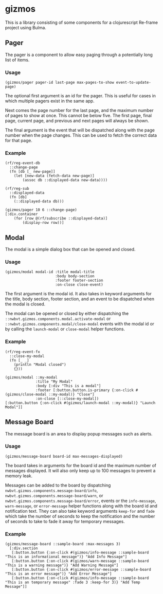 # gizmos
This is a library consisting of some components for a clojurescript Re-frame project using Bulma.

## Pager
The pager is a component to allow easy paging through a potentially long list of items.

### Usage
    (gizmos/pager pager-id last-page max-pages-to-show event-to-update-page)

The optional first argument is an id for the pager. This is useful for cases in which multiple pagers exist in the same app.

Next comes the page number for the last page, and the maximum number of pages to show at once. This cannot be below five. The first page, final page, current page, and previous and next pages will always be shown.

The final argument is the event that will be dispatched along with the page number when the page changes. This can be used to fetch the correct data for that page.

### Example
    (rf/reg-event-db
      ::change-page
      (fn [db [_ new-page]]
        (let [new-data (fetch-data new-page)]
            (assoc db ::displayed-data new-data))))

    (rf/reg-sub
      ::displayed-data
      (fn [db]
        (::displayed-data db)))

    (gizmos/pager 10 6 ::change-page)
    [:div.container
        (for [row @(rf/subscribe ::displayed-data)]
            (display-row row))]

## Modal
The modal is a simple dialog box that can be opened and closed.

### Usage
    (gizmos/modal modal-id :title modal-title
                           :body body-section
                           :footer footer-section
                           :on-close close-event)

The first argument is the modal id. It also takes in keyword arguments for the title, body section, footer section, and an event to be dispatched when the modal is closed.

The modal can be opened or closed by either dispatching the `::nwbvt.gizmos.components.modal.activate-modal` or `::nwbvt.gizmos.components.modal/close-modal` events with the modal id or by calling the `launch-modal` or `close-modal` helper functions.

### Example
    (rf/reg-event-fx
      ::close-my-modal
      (fn [_ _]
        (println "Modal closed")
        {}))

    (gizmos/modal ::my-modal
                  :title "My Modal"
                  :body [:div "This is a modal"]
                  :footer [:button.button.is-primary {:on-click #(gizmos/close-modal ::my-modal)} "Close"]
                  :on-close [::close-my-modal])
    [:button.button {:on-click #(gizmos/launch-modal ::my-modal)} "Launch Modal"]]

## Message Board
The message board is an area to display popup messages such as alerts.

### Usage
    (gizmos/message-board board-id max-messages-displayed)

The board takes in arguments for the board id and the maximum number of messages displayed. It will also only keep up to 100 messages to prevent a memory leak.

Messages can be added to the board by dispatching `nwbvt.gizmos.components.message-board/info`, `nwbvt.gizmos.components.message-board/warn`, or `nwbvt.gizmos.components.message-board/error`, events or the `info-message`, `warn-message`, or `error-message` helper functions along with the board id and notification text. They can also take keyword arguments `keep-for` and `fade` which take the number of seconds to keep the notification and the number of seconds to take to fade it away for temporary messages.

### Example
    (gizmos/message-board ::sample-board :max-messages 3)
      [:div.section
       [:button.button {:on-click #(gizmos/info-message ::sample-board "This is an informational message")} "Add Info Message"]
       [:button.button {:on-click #(gizmos/warn-message ::sample-board "This is a warning message")} "Add Warning Message"]
       [:button.button {:on-click #(gizmos/error-message ::sample-board "This is an error message")} "Add Error Message"]
       [:button.button {:on-click #(gizmos/info-message ::sample-board "This is an temporary message" :fade 3 :keep-for 3)} "Add Temp Message"]]
